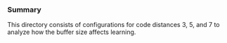 ### Summary

This directory consists of configurations for code distances 3, 5, and 7 to analyze how the buffer size affects learning.